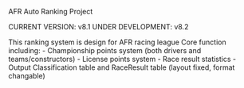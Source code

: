 AFR Auto Ranking Project

CURRENT VERSION:            v8.1
UNDER DEVELOPMENT:          v8.2

This ranking system is design for AFR racing league
Core function including:
    - Championship points system (both drivers and teams/constructors)
    - License points system
    - Race result statistics
    - Output Classification table and RaceResult table (layout fixed, format changable)